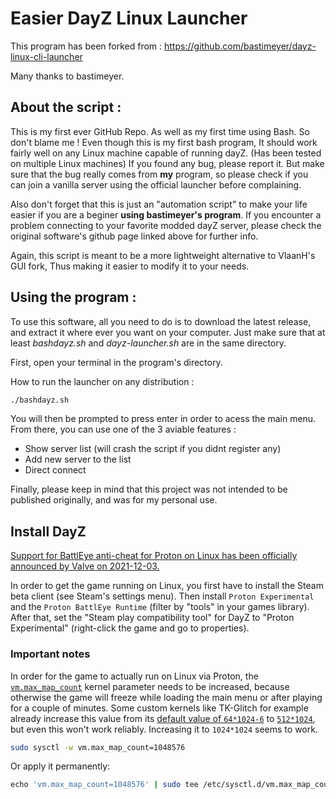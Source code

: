 Easier DayZ Linux Launcher
====

This program has been forked from : https://github.com/bastimeyer/dayz-linux-cli-launcher

Many thanks to bastimeyer.

## About the script :

This is my first ever GitHub Repo. As well as my first time using Bash. So don't blame me !
Even though this is my first bash program, It should work fairly well on any Linux machine capable of running dayZ.
(Has been tested on multiple Linux machines) If you found any bug, please report it. But make sure that the bug really comes from **my** program, so please check if you can join a vanilla server using the official launcher before complaining.

Also don't forget that this is just an "automation script" to make your life easier if you are a beginer **using bastimeyer's program**. If you encounter a problem connecting to your favorite modded dayZ server, please check the original software's github page linked above for further info.

Again, this script is meant to be a more lightweight alternative to VlaanH's GUI fork, Thus making it easier to modify it to your needs.


## Using the program :
To use this software, all you need to do is to download the latest release, and extract it where ever you want on your computer. Just make sure that at least *bashdayz.sh* and *dayz-launcher.sh* are in the same directory.

First, open your terminal in the program's directory.

How to run the launcher on any distribution :
```sh
./bashdayz.sh
```
You will then be prompted to press enter in order to acess the main menu. From there, you can use one of the 3 aviable features :
- Show server list (will crash the script if you didnt register any)
- Add new server to the list
- Direct connect

Finally, please keep in mind that this project was not intended to be published originally, and was for my personal use.

## Install DayZ

[Support for BattlEye anti-cheat for Proton on Linux has been officially announced by Valve on 2021-12-03.][battleye-announcement]

In order to get the game running on Linux, you first have to install the Steam beta client (see Steam's settings menu). Then install `Proton Experimental` and the `Proton BattlEye Runtime` (filter by "tools" in your games library). After that, set the "Steam play compatibility tool" for DayZ to "Proton Experimental" (right-click the game and go to properties).

### Important notes

In order for the game to actually run on Linux via Proton, the [`vm.max_map_count`][vm.max_map_count] kernel parameter needs to be increased, because otherwise the game will freeze while loading the main menu or after playing for a couple of minutes. Some custom kernels like TK-Glitch for example already increase this value from its [default value of `64*1024-6`][vm.max_map_count-default] to [`512*1024`][tkg-kernel-patch], but even this won't work reliably. Increasing it to `1024*1024` seems to work.

```sh
sudo sysctl -w vm.max_map_count=1048576
```

Or apply it permanently:

```sh
​echo 'vm.max_map_count=1048576' | sudo tee /etc/sysctl.d/vm.max_map_count.conf
```


  [battleye-announcement]: https://store.steampowered.com/news/group/4145017/view/3104663180636096966
  [vm.max_map_count]: https://github.com/torvalds/linux/blob/v5.15/Documentation/admin-guide/sysctl/vm.rst#max_map_count
  [vm.max_map_count-default]: https://github.com/torvalds/linux/blob/v5.15/include/linux/mm.h#L185-L202
  [tkg-kernel-patch]: https://github.com/Frogging-Family/linux-tkg/blob/db405096bd7fb52656fc53f7c5ee87e7fe2f99c9/linux-tkg-patches/5.15/0003-glitched-base.patch#L477-L534
